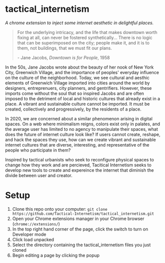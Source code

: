# tactical_internetism
*A chrome extension to inject some internet aesthetic in delightful places.*

> For the underlying intricacy, and the life that makes downtown worth fixing at all, can
> never be fostered synthetically... There is no logic that can be
> superimposed on the city; people make it, and it is 
> to them, not buildings, that we must fit our plans.
> 
> \- Jane Jacobs, *Downtown is for People*, 1958

In the 50s, Jane Jacobs wrote about the beauty of her nook of New York City, Greenwich Village, and the importance of peoples' everyday
influence on the culture of the neighborhood. Today, we see cultural and aesthic elements of Greenwich Village imported into cities 
around the world by designers, entreprenuers, city planners, and gentrifiers. However, these imports come without the soul that so 
inspired Jacobs and are often imposed to the detriment of local and historic cultures that already exist in a place. A vibrant and
sustainable culture cannot be imported. It must be created, collectively and progressively, by the residents of a place.

In 2020, we are concerned about a similar phenomenon arising in digital spaces. On a web where minimalism reigns, colors exist only in 
palates, and the average user has limited to no agency to manipulate their spaces, what does the future of internet culture look like? If 
users cannot create, reshape, and hack the spaces they use, how can we create vibrant and sustainable internet cultures that are
diverse, interesting, and representative of the people who participate in them?

Inspired by tactical urbanists who seek to reconfigure physical spaces to change how they work and are percieved, Tacitical Internetism
seeks to develop new tools to create and expereince the internet that diminish the divide between user and creator.

# Setup
1. Clone this repo onto your computer: `git clone https://github.com/Tactical-Internetism/tactical_internetism.git`
1. Open your Chrome extensions manager in your Chrome browser (`chrome://extensions/`)
1. In the top right hand corner of the page, click the switch to turn on Developer mode
1. Click load unpacked
1. Select the directory containing the tactical_internetism files you just cloned
1. Begin editing a page by clicking the popup
